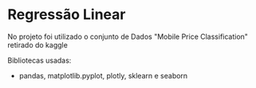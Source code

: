 # Regressão Linear 
No projeto foi utilizado o conjunto de Dados "Mobile Price Classification" retirado do kaggle

Bibliotecas usadas: 
- pandas, matplotlib.pyplot, plotly, sklearn e seaborn  

